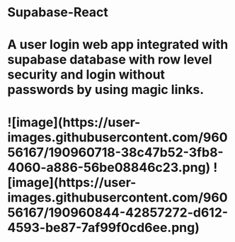 # Supabase-React
<h1>A user login web app integrated with supabase database with row level security and login without passwords by using magic links.<h1/>
![image](https://user-images.githubusercontent.com/96056167/190960718-38c47b52-3fb8-4060-a886-56be08846c23.png)
![image](https://user-images.githubusercontent.com/96056167/190960844-42857272-d612-4593-be87-7af99f0cd6ee.png)

